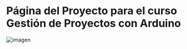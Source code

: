 # Página del Proyecto para el curso Gestión de Proyectos con Arduino

![imagen](proyecto-curso-arduino\montaje.jpg)

